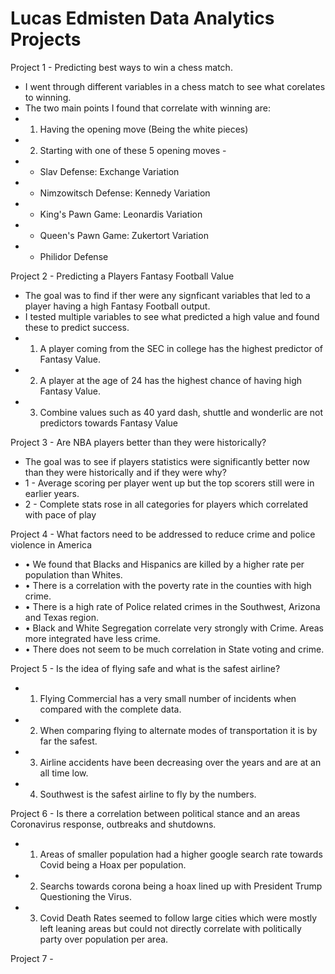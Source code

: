 # Lucas Edmisten Data Analytics Projects

Project 1 -
Predicting best ways to win a chess match.
* I went through different variables in a chess match to see what corelates to winning.
* The two main points I found that correlate with winning are:
* 1) Having the opening move (Being the white pieces)
* 2) Starting with one of these 5 opening moves - 
* - Slav Defense: Exchange Variation
* - Nimzowitsch Defense: Kennedy Variation
* - King's Pawn Game: Leonardis Variation
* - Queen's Pawn Game: Zukertort Variation
* - Philidor Defense

Project 2 -
Predicting a Players Fantasy Football Value
* The goal was to find if ther were any signficant variables that led to a player having a high Fantasy Football output. 
* I tested multiple variables to see what predicted a high value and found these to predict success. 
* 1) A player coming from the SEC in college has the highest predictor of Fantasy Value.
* 2) A player at the age of 24 has the highest chance of having high Fantasy Value.
* 3) Combine values such as 40 yard dash, shuttle and wonderlic are not predictors towards Fantasy Value

Project 3 - 
Are NBA players better than they were historically?
* The goal was to see if players statistics were significantly better now than they were historically and if they were why?
* 1 - Average scoring per player went up but the top scorers still were in earlier years. 
* 2 - Complete stats rose in all categories for players which correlated with pace of play

Project 4 - 
What factors need to be addressed to reduce crime and police violence in America
* •	We found that Blacks and Hispanics are killed by a higher rate per population than Whites. 
* •	There is a correlation with the poverty rate in the counties with high crime. 
* •	There is a high rate of Police related crimes in the Southwest, Arizona and Texas region. 
* •	Black and White Segregation correlate very strongly with Crime. Areas more integrated have less crime.
* •	There does not seem to be much correlation in State voting and crime. 

Project 5 - 
Is the idea of flying safe and what is the safest airline?
* 1) Flying Commercial has a very small number of incidents when compared with the complete data. 
* 2) When comparing flying to alternate modes of transportation it is by far the safest. 
* 3) Airline accidents have been decreasing over the years and are at an all time low. 
* 4) Southwest is the safest airline to fly by the numbers. 

Project 6 - 
Is there a correlation between political stance and an areas Coronavirus response, outbreaks and shutdowns.
* 1) Areas of smaller population had a higher google search rate towards Covid being a Hoax per population.
* 2) Searchs towards corona being a hoax lined up with President Trump Questioning the Virus. 
* 3) Covid Death Rates seemed to follow large cities which were mostly left leaning areas but could not directly correlate with politically party over population per area. 

Project 7 - 




